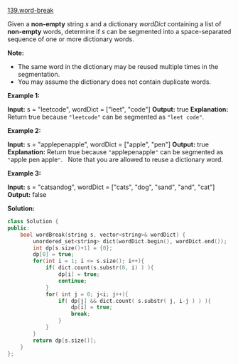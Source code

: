 [139.word-break](https://leetcode.com/problems/word-break/)  

Given a **non-empty** string _s_ and a dictionary _wordDict_ containing a list of **non-empty** words, determine if _s_ can be segmented into a space-separated sequence of one or more dictionary words.

**Note:**

*   The same word in the dictionary may be reused multiple times in the segmentation.
*   You may assume the dictionary does not contain duplicate words.

**Example 1:**

**Input:** s = "leetcode", wordDict = \["leet", "code"\]
**Output:** true
**Explanation:** Return true because `"leetcode"` can be segmented as `"leet code"`.

**Example 2:**

**Input:** s = "applepenapple", wordDict = \["apple", "pen"\]
**Output:** true
**Explanation:** Return true because `"`applepenapple`"` can be segmented as `"`apple pen apple`"`.
             Note that you are allowed to reuse a dictionary word.

**Example 3:**

**Input:** s = "catsandog", wordDict = \["cats", "dog", "sand", "and", "cat"\]
**Output:** false  



**Solution:**  

```cpp
class Solution {
public:
    bool wordBreak(string s, vector<string>& wordDict) {
        unordered_set<string> dict(wordDict.begin(), wordDict.end());
        int dp[s.size()+1] = {0};
        dp[0] = true;
        for(int i = 1; i <= s.size(); i++){
            if( dict.count(s.substr(0, i) ) ){
                dp[i] = true;
                continue;
            }
            for( int j = 0; j<i; j++){
                if( dp[j] && dict.count( s.substr( j, i-j ) ) ){
                    dp[i] = true;
                    break;
                }
            }
        }
        return dp[s.size()];
    }
};
```
      